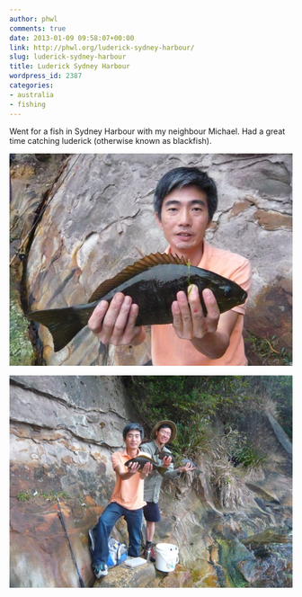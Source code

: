 ```yaml
---
author: phwl
comments: true
date: 2013-01-09 09:58:07+00:00
link: http://phwl.org/luderick-sydney-harbour/
slug: luderick-sydney-harbour
title: Luderick Sydney Harbour
wordpress_id: 2387
categories:
- australia
- fishing
---
```


Went for a fish in Sydney Harbour with my neighbour Michael. Had a great time catching luderick (otherwise known as blackfish).

[![P1130251](/assets/images/2015/12/P1130251.jpg)](/assets/images/2015/12/P1130251.jpg)

<!-- more -->

[![P1130254](/assets/images/2015/12/P1130254.jpg)](/assets/images/2015/12/P1130254.jpg)
